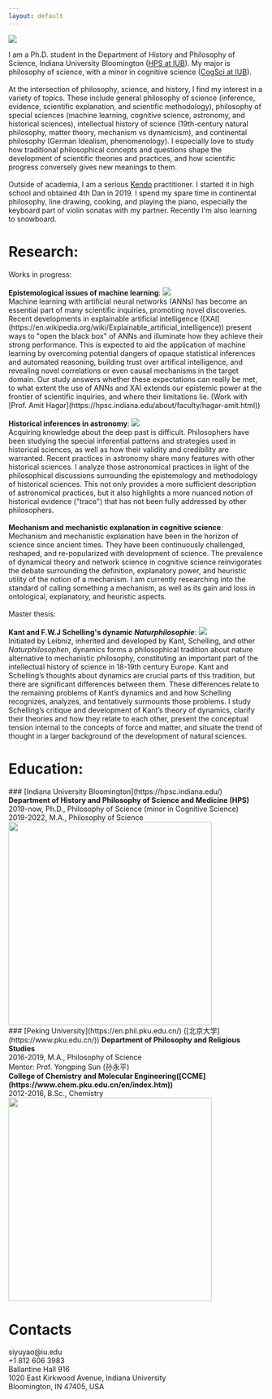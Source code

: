 ```yaml
---
layout: default
---
```


<img src="https://github.com/SiyuYaoGY/SiyuYaoGY.github.io/blob/main/Siyuyao.JPG?raw=true">

I am a Ph.D. student in the Department of History and Philosophy of Science, Indiana University Bloomington ([HPS at IUB](https://hpsc.indiana.edu/)). My major is philosophy of science, with a minor in cognitive science ([CogSci at IUB](https://cogs.indiana.edu/)).
<br>
<br>
At the intersection of philosophy, science, and history, I find my interest in a variety of topics. These include general philosophy of science (inference, evidence, scientific explanation, and scientific methodology), philosophy of special sciences (machine learning, cognitive science, astronomy, and historical sciences), intellectual history of science (19th-century natural philosophy, matter theory, mechanism vs dynamicism), and continental philosophy (German Idealism, phenomenology). I especially love to study how traditional philosophical concepts and questions shape the development of scientific theories and practices, and how scientific progress conversely gives new meanings to them. 
<br>
<br>
Outside of academia, I am a serious [Kendo](https://en.wikipedia.org/wiki/Kendo) practitioner. I started it in high school and obtained 4th Dan in 2019. I spend my spare time in continental philosophy, line drawing, cooking, and playing the piano, especially the keyboard part of violin sonatas with my partner. Recently I'm also learning to snowboard.

<h1 id="Research">Research:</h1>
Works in progress:
<br>
<br>
<strong>Epistemological issues of machine learning</strong>:
<img src="https://github.com/SiyuYaoGY/SiyuYaoGY.github.io/blob/main/AI.jpeg?raw=true">
<br>
Machine learning with artificial neural networks (ANNs) has become an essential part of many scientific inquiries, promoting novel discoveries. Recent developments in explainable artificial intelligence ([XAI](https://en.wikipedia.org/wiki/Explainable_artificial_intelligence)) present ways to "open the black box" of ANNs and illuminate how they achieve their strong performance. This is expected to aid the application of machine learning by overcoming potential dangers of opaque statistical inferences and automated reasoning, building trust over artifical intelligence, and revealing novel correlations or even causal mechanisms in the target domain. Our study answers whether these expectations can really be met, to what extent the use of ANNs and XAI extends our epistemic power at the frontier of scientific inquiries, and where their limitations lie. (Work with [Prof. Amit Hagar](https://hpsc.indiana.edu/about/faculty/hagar-amit.html))
<br>
<br>
<strong>Historical inferences in astronomy</strong>: 
<img src="https://github.com/SiyuYaoGY/SiyuYaoGY.github.io/blob/main/Gaia.jpg?raw=true">
<br>
Acquiring knowledge about the deep past is difficult. Philosophers have been studying the special inferential patterns and strategies used in historical sciences, as well as how their validity and credibility are warranted. Recent practices in astronomy share many features with other historical sciences. I analyze those astronomical practices in light of the philosophical discussions surrounding the epistemology and methodology of historical sciences. This not only provides a more sufficient description of astronomical practices, but it also highlights a more nuanced notion of historical evidence ("trace") that has not been fully addressed by other philosophers.
<br>
<br>
<strong>Mechanism and mechanistic explanation in cognitive science</strong>: 
<br>
Mechanism and mechanistic explanation have been in the horizon of science since ancient times. They have been continuously challenged, reshaped, and re-popularized with development of science. The prevalence of dynamical theory and network science in cognitive science reinvigorates the debate surrounding the definition, explanatory power, and heuristic utility of the notion of a mechanism. I am currently researching into the standard of calling something a mechanism, as well as its gain and loss in ontological, explanatory, and heuristic aspects.
<br>
<br>
Master thesis:
<br>
<br>
<strong>Kant and F.W.J Schelling's dynamic <i>Naturphilosophie</i></strong>: 
<img src="https://github.com/SiyuYaoGY/SiyuYaoGY.github.io/blob/main/SchellingKant.png?raw=true">
<br>
Initiated by Leibniz, inherited and developed by Kant, Schelling, and other <i>Naturphilosophen</i>, dynamics forms a philosophical tradition about nature alternative to mechanistic philosophy, constituting an important part of the intellectual history of science in 18-19th century Europe. Kant and Schelling’s thoughts about dynamics are crucial parts of this tradition, but there are significant differences between them. These differences relate to the remaining problems of Kant’s dynamics and and how Schelling recognizes, analyzes, and tentatively surmounts those problems. I study Schelling’s critique and development of Kant’s theory of dynamics, clarify their theories and how they relate to each other, present the conceptual tension internal to the concepts of force and matter, and situate the trend of thought in a larger background of the development of natural sciences.

<h1 id="Education">Education:</h1>
### [Indiana University Bloomington](https://hpsc.indiana.edu/)
<strong>Department of History and Philosophy of Science and Medicine (HPS)</strong>
<br>
2019-now, Ph.D., Philosophy of Science (minor in Cognitive Science)
<br>
2019-2022, M.A., Philosophy of Science
<img src="https://github.com/SiyuYaoGY/SiyuYaoGY.github.io/blob/main/IUB.jpg?raw=true" width="400">
<br>
### [Peking University](https://en.phil.pku.edu.cn/) ([北京大学](https://www.pku.edu.cn/))
<strong>Department of Philosophy and Religious Studies</strong>
<br>
2016-2019, M.A., Philosophy of Science
<br>
Mentor: Prof. Yongping Sun (孙永平)
<br>
<strong>College of Chemistry and Molecular Engineering([CCME](https://www.chem.pku.edu.cn/en/index.htm))</strong>
<br>
2012-2016, B.Sc., Chemistry
<br>
<img src="https://github.com/SiyuYaoGY/SiyuYaoGY.github.io/blob/main/PKU.jpg?raw=true" width="400">

<h1 id="Contacts">Contacts</h1>
siyuyao@iu.edu
<br>
+1 812 606 3983
<br>
Ballantine Hall 916
<br>
1020 East Kirkwood Avenue, Indiana University
<br>
Bloomington, IN 47405, USA

